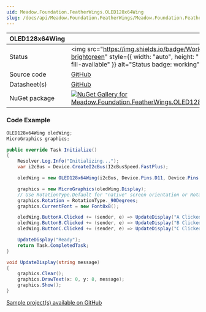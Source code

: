 ```yaml
---
uid: Meadow.Foundation.FeatherWings.OLED128x64Wing
slug: /docs/api/Meadow.Foundation.FeatherWings/Meadow.Foundation.FeatherWings.OLED128x64Wing
---
```


| OLED128x64Wing | |
|--------|--------|
| Status | <img src="https://img.shields.io/badge/Working-brightgreen" style={{ width: "auto", height: "-webkit-fill-available" }} alt="Status badge: working" /> |
| Source code | [GitHub](https://github.com/WildernessLabs/Meadow.Foundation.FeatherWings/tree/main/Source/OLED128x64Wing) |
| Datasheet(s) | [GitHub](https://github.com/WildernessLabs/Meadow.Foundation.FeatherWings/tree/main/Source/OLED128x64Wing/Datasheet) |
| NuGet package | <a href="https://www.nuget.org/packages/Meadow.Foundation.FeatherWings.OLED128x64Wing/" target="_blank"><img src="https://img.shields.io/nuget/v/Meadow.Foundation.FeatherWings.OLED128x64Wing.svg?label=Meadow.Foundation.FeatherWings.OLED128x64Wing" alt="NuGet Gallery for Meadow.Foundation.FeatherWings.OLED128x64Wing" /></a> |
### Code Example

```csharp
OLED128x64Wing oledWing;
MicroGraphics graphics;

public override Task Initialize()
{
    Resolver.Log.Info("Initializing...");
    var i2cBus = Device.CreateI2cBus(I2cBusSpeed.FastPlus);

    oledWing = new OLED128x64Wing(i2cBus, Device.Pins.D11, Device.Pins.D10, Device.Pins.D09);

    graphics = new MicroGraphics(oledWing.Display);
    // Use RotationType.Default for "native" screen orientation or RotationType._90Degrees for "wide" orientation.
    graphics.Rotation = RotationType._90Degrees;
    graphics.CurrentFont = new Font8x8();

    oledWing.ButtonA.Clicked += (sender, e) => UpdateDisplay("A Clicked");
    oledWing.ButtonB.Clicked += (sender, e) => UpdateDisplay("B Clicked");
    oledWing.ButtonC.Clicked += (sender, e) => UpdateDisplay("C Clicked");

    UpdateDisplay("Ready");
    return Task.CompletedTask;
}

void UpdateDisplay(string message)
{
    graphics.Clear();
    graphics.DrawText(x: 0, y: 8, message);
    graphics.Show();
}

```

[Sample project(s) available on GitHub](https://github.com/WildernessLabs/Meadow.Foundation.FeatherWings/tree/main/Source/OLED128x64Wing/Sample/OLED128x64Wing_Sample)


